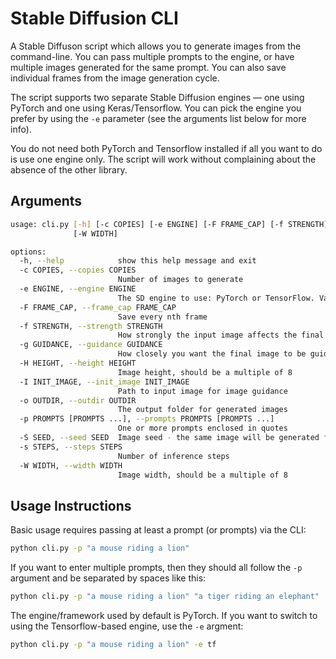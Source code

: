# Stable Diffusion CLI

A Stable Diffuson script which allows you to generate images from the command-line. You can pass multiple prompts to the engine, or have multiple images generated for the same prompt. You can also save individual frames from the image generation cycle.

The script supports two separate Stable Diffusion engines — one using PyTorch and one using Keras/Tensorflow. You can pick the engine you prefer by using the `-e` parameter (see the arguments list below for more info).

You do not need both PyTorch and Tensorflow installed if all you want to do is use one engine only. The script will work without complaining about the absence of the other library.

## Arguments

```bash
usage: cli.py [-h] [-c COPIES] [-e ENGINE] [-F FRAME_CAP] [-f STRENGTH] [-g GUIDANCE] [-H HEIGHT] [-I INIT_IMAGE] [-o OUTDIR] [-p PROMPTS [PROMPTS ...]] [-S SEED] [-s STEPS]
              [-W WIDTH]

options:
  -h, --help            show this help message and exit
  -c COPIES, --copies COPIES
                        Number of images to generate
  -e ENGINE, --engine ENGINE
                        The SD engine to use: PyTorch or TensorFlow. Values: torch or tf
  -F FRAME_CAP, --frame_cap FRAME_CAP
                        Save every nth frame
  -f STRENGTH, --strength STRENGTH
                        How strongly the input image affects the final generated image
  -g GUIDANCE, --guidance GUIDANCE
                        How closely you want the final image to be guided by the prompt
  -H HEIGHT, --height HEIGHT
                        Image height, should be a multiple of 8
  -I INIT_IMAGE, --init_image INIT_IMAGE
                        Path to input image for image guidance
  -o OUTDIR, --outdir OUTDIR
                        The output folder for generated images
  -p PROMPTS [PROMPTS ...], --prompts PROMPTS [PROMPTS ...]
                        One or more prompts enclosed in quotes
  -S SEED, --seed SEED  Image seed - the same image will be generated for a specific seed
  -s STEPS, --steps STEPS
                        Number of inference steps
  -W WIDTH, --width WIDTH
                        Image width, should be a multiple of 8
```

## Usage Instructions

Basic usage requires passing at least a prompt (or prompts) via the CLI:

```bash
python cli.py -p "a mouse riding a lion"
```

If you want to enter multiple prompts, then they should all follow the `-p` argument and be separated by spaces like this:

```bash
python cli.py -p "a mouse riding a lion" "a tiger riding an elephant"
```

The engine/framework used by default is PyTorch. If you want to switch to using the Tensorflow-based engine, use the `-e` argment:

```bash
python cli.py -p "a mouse riding a lion" -e tf
```

